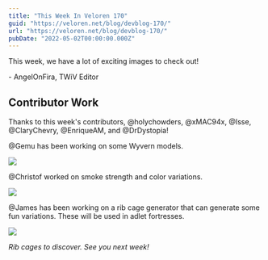 ```yaml
---
title: "This Week In Veloren 170"
guid: "https://veloren.net/blog/devblog-170/"
url: "https://veloren.net/blog/devblog-170/"
pubDate: "2022-05-02T00:00:00.000Z"
---
```


This week, we have a lot of exciting images to check out!

\- AngelOnFira, TWiV Editor

## Contributor Work

Thanks to this week's contributors, @holychowders, @xMAC94x, @Isse, @ClaryChevry, @EnriqueAM, and @DrDystopia!

@Gemu has been working on some Wyvern models.

![](https://s3.eu-central-2.wasabisys.com/veloren-blog/cdn/539518074106413056/974426698714075176/unknown.png)

@Christof worked on smoke strength and color variations.

![](https://s3.eu-central-2.wasabisys.com/veloren-blog/cdn/970447993008422963/970448607524319272/screenshot_1651442457135.png)

@James has been working on a rib cage generator that can generate some fun variations. These will be used in adlet fortresses.

![](https://s3.eu-central-2.wasabisys.com/veloren-blog/cdn/539518074106413056/974427504943181942/unknown.png)

_Rib cages to discover. See you next week!_

